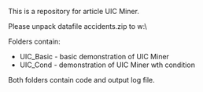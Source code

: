 This is a repository for article UIC Miner.

Please unpack datafile accidents.zip to w:\

Folders contain:
- UIC_Basic - basic demonstration of UIC Miner
- UIC_Cond - demonstration of UIC Miner wth condition


Both folders contain code and output log file.

